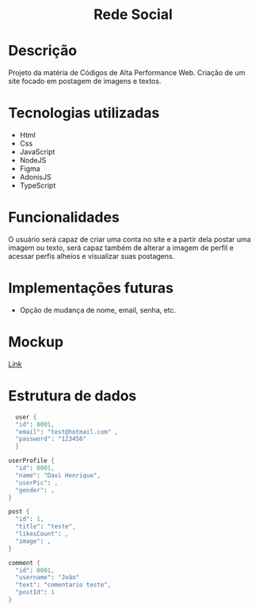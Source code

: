 <h1 align="center">Rede Social</h1>

# Descrição 
Projeto da matéria de Códigos de Alta Performance Web. Criação de um site focado em postagem de imagens e textos.

# Tecnologias utilizadas
* Html
* Css
* JavaScript
* NodeJS
* Figma
* AdonisJS
* TypeScript

# Funcionalidades
O usuário será capaz de criar uma conta no site e a partir dela postar uma imagem ou texto, será capaz também de alterar a imagem de perfil e acessar perfis alheios e visualizar suas postagens.

# Implementações futuras
* Opção de mudança de nome, email, senha, etc.

# Mockup
<a target="_blank" rel="noopener noreferrer" href="https://www.figma.com/proto/ijoH7Kn1qMBxN3kq5rPSqm/Untitled?node-id=3%3A43&scaling=scale-down&page-id=0%3A1&starting-point-node-id=3%3A43" target>
  Link
</a>

# Estrutura de dados

```s 
  user {
  "id": 0001,
  "email": "test@hotmail.com" ,
  "password": "123456"
  }
```

```s
userProfile {
  "id": 0001,
  "name": "Davi Henrique",
  "userPic": ,
  "gender": ,
}
```

```s
post {
  "id": 1,
  "title": "teste",
  "likesCount": ,
  "image": ,
}
```

```s
comment {
  "id": 0001,
  "username": "João"
  "text": "comentario teste",
  "postId": 1
}
```


